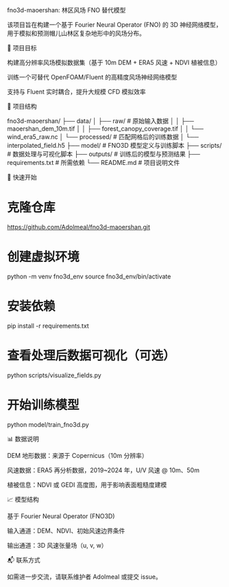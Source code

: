 fno3d-maoershan: 林区风场 FNO 替代模型

该项目旨在构建一个基于 Fourier Neural Operator (FNO) 的 3D 神经网络模型，用于模拟和预测帽儿山林区复杂地形中的风场分布。

📌 项目目标

构建高分辨率风场模拟数据集（基于 10m DEM + ERA5 风速 + NDVI 植被信息）

训练一个可替代 OpenFOAM/Fluent 的高精度风场神经网络模型

支持与 Fluent 实时耦合，提升大规模 CFD 模拟效率

📂 项目结构

fno3d-maoershan/
├── data/
│   ├── raw/               # 原始输入数据
│   │   ├── maoershan_dem_10m.tif
│   │   ├── forest_canopy_coverage.tif
│   │   └── wind_era5_raw.nc
│   └── processed/         # 匹配网格后的训练数据
│       └── interpolated_field.h5
├── model/                # FNO3D 模型定义与训练脚本
├── scripts/              # 数据处理与可视化脚本
├── outputs/              # 训练后的模型与预测结果
├── requirements.txt      # 所需依赖
└── README.md             # 项目说明文件

🚀 快速开始

# 克隆仓库
https://github.com/Adolmeal/fno3d-maoershan.git

# 创建虚拟环境
python -m venv fno3d_env
source fno3d_env/bin/activate

# 安装依赖
pip install -r requirements.txt

# 查看处理后数据可视化（可选）
python scripts/visualize_fields.py

# 开始训练模型
python model/train_fno3d.py

📊 数据说明

DEM 地形数据：来源于 Copernicus（10m 分辨率）

风速数据：ERA5 再分析数据，2019~2024 年，U/V 风速 @ 10m、50m

植被信息：NDVI 或 GEDI 高度图，用于影响表面粗糙度建模

📈 模型结构

基于 Fourier Neural Operator (FNO3D)

输入通道：DEM、NDVI、初始风速边界条件

输出通道：3D 风速张量场（u, v, w）

📬 联系方式

如需进一步交流，请联系维护者 Adolmeal 或提交 issue。
